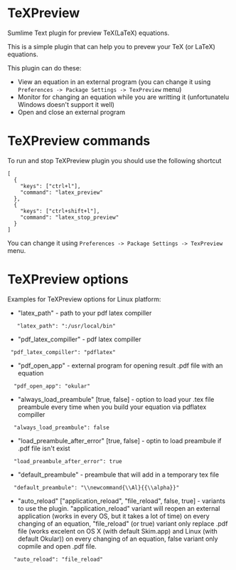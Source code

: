# TeXPreview
Sumlime Text plugin for preview TeX(LaTeX) equations.

This is a simple plugin that can help you to prevew your TeX (or LaTeX) equations. 

This plugin can do these:
-   View an equation in an external program (you can change it using `Preferences -> Package Settings -> TexPreview` menu)
-   Monitor for changing an equation while you are writting it (unfortunatelu Windows doesn't support it well)
-   Open and close an external program

TeXPreview commands
==========
To run and stop TeXPreview plugin you should use the following shortcut 

    [
      {
        "keys": ["ctrl+l"],
        "command": "latex_preview"
      },
      {
        "keys": ["ctrl+shift+l"],
        "command": "latex_stop_preview"
      }
    ]

You can change it using `Preferences -> Package Settings -> TexPreview` menu.

TeXPreview options
==========
Examples for TeXPreview options for Linux platform:
- "latex_path" - path to your pdf latex compiller
```  
   "latex_path": ":/usr/local/bin"
```
- "pdf_latex_compiller" - pdf latex compiller
``` 
 "pdf_latex_compiller": "pdflatex"
``` 
- "pdf_open_app" - external program for opening result .pdf file with an equation
``` 
  "pdf_open_app": "okular"
``` 
- "always_load_preambule" [true, false] - option to load your .tex file preambule every time when you build your equation via pdflatex compiller
```
  "always_load_preambule": false
```
- "load_preambule_after_error" [true, false] - optin to load preambule if .pdf file isn't exist 
```
  "load_preambule_after_error": true
```
- "default_preambule" - preambule that will add in a temporary tex file
```
  "default_preambule": "\\newcommand{\\Al}{{\\alpha}}"
```
- "auto_reload" ["application_reload", "file_reload", false, true] - variants to use the plugin. "application_reload" variant will reopen an external application (works in every OS, but it takes a lot of time) on every changing of an equation, "file_reload" (or true) variant only replace .pdf file (works excelent on OS X (with default Skim.app) and Linux (with default Okular))  on every changing of an equation, false variant only copmile and open .pdf file.
```
  "auto_reload": "file_reload"
```
